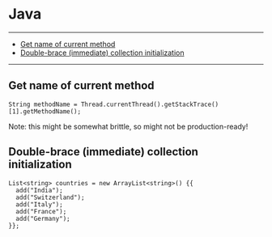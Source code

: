 # Java

---

* [Get name of current method](#a57ba362-f8b8-45ea-83ba-00edb5197f54)
* [Double-brace (immediate) collection initialization](#bf7d687b-d7ec-4bf2-8617-f21add257ea6)

---




<div id="a57ba362-f8b8-45ea-83ba-00edb5197f54">

## Get name of current method

</div>

    String methodName = Thread.currentThread().getStackTrace()[1].getMethodName();

Note: this might be somewhat brittle, so might not be production-ready!




<div id="bf7d687b-d7ec-4bf2-8617-f21add257ea6">

## Double-brace (immediate) collection initialization

</div>

    List<string> countries = new ArrayList<string>() {{
      add("India");
      add("Switzerland");
      add("Italy");
      add("France");
      add("Germany");
    }};
